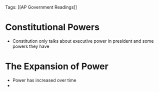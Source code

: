 Tags: [[AP Government Readings]]

# Constitutional Powers
- Constitution only talks about executive power in president and some powers they have

# The Expansion of Power
- Power has increased over time
- 